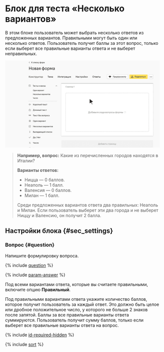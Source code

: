 # Блок для теста «Несколько вариантов»

В этом блоке пользователь может выбрать несколько ответов из предложенных вариантов. Правильными могут быть один или несколько ответов. Пользователь получит баллы за этот вопрос, только если выберет все правильные варианты ответа и не выберет неправильных.

![](../../_assets/forms/tutorial-test-multiple.gif)

> **Например, вопрос:** Какие из перечисленных городов находятся в Италии?
> 
> **Варианты ответов:**
> 
> - Ницца — 0 баллов.
> - Неаполь — 1 балл.
> - Валенсия — 0 баллов.
> - Милан — 1 балл.
> 
> Среди предложенных вариантов ответа два правильных: Неаполь и Милан. Если пользователь выберет эти два города и не выберет Ниццу и Валенсию, он получит 2 балла.

## Настройки блока {#sec_settings}

### Вопрос {#question}

Напишите формулировку вопроса.

{% include [question](../../_includes/forms/question.md) %}

{% include [param-answer](../../_includes/forms/param-answer.md) %}

Под всеми вариантами ответа, которые вы считаете правильными, включите опцию **Правильный**.

Под правильными вариантами ответа укажите количество баллов, которое получит пользователь за каждый ответ. Это должно быть целое или дробное положительное число, у которого не больше 2 знаков после запятой.
    Баллы за все правильные варианты ответа суммируются. Пользователь получит сумму баллов, только если выберет все правильные варианты ответа на вопрос.

{% include [id-required-hidden](../../_includes/forms/id-required-hidden.md) %}

{% include [sort](../../_includes/forms/sort.md) %}

